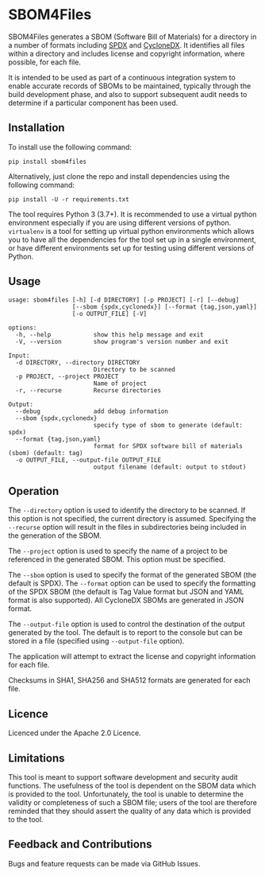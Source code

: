 # SBOM4Files

SBOM4Files generates a SBOM (Software Bill of Materials) for a directory in a number of formats including
[SPDX](https://www.spdx.org) and [CycloneDX](https://www.cyclonedx.org).
It identifies all files within a directory and includes license and copyright information, where possible, for each file.

It is intended to be used as part of a continuous integration system to enable accurate records of SBOMs to be maintained, typically through the
build development phase, and also to support subsequent audit needs to determine if a particular component has been used.

## Installation

To install use the following command:

`pip install sbom4files`

Alternatively, just clone the repo and install dependencies using the following command:

`pip install -U -r requirements.txt`

The tool requires Python 3 (3.7+). It is recommended to use a virtual python environment especially
if you are using different versions of python. `virtualenv` is a tool for setting up virtual python environments which
allows you to have all the dependencies for the tool set up in a single environment, or have different environments set
up for testing using different versions of Python.

## Usage

```
usage: sbom4files [-h] [-d DIRECTORY] [-p PROJECT] [-r] [--debug] 
                  [--sbom {spdx,cyclonedx}] [--format {tag,json,yaml}] 
                  [-o OUTPUT_FILE] [-V]

```

```
options:
  -h, --help            show this help message and exit
  -V, --version         show program's version number and exit

Input:
  -d DIRECTORY, --directory DIRECTORY
                        Directory to be scanned
  -p PROJECT, --project PROJECT
                        Name of project
  -r, --recurse         Recurse directories

Output:
  --debug               add debug information
  --sbom {spdx,cyclonedx}
                        specify type of sbom to generate (default: spdx)
  --format {tag,json,yaml}
                        format for SPDX software bill of materials (sbom) (default: tag)
  -o OUTPUT_FILE, --output-file OUTPUT_FILE
                        output filename (default: output to stdout)

```
					
## Operation

The `--directory` option is used to identify the directory to be scanned. If this option is not specified, the current directory is assumed.
Specifying the `--recurse` option will result in the files in subdirectories being included in the generation of the SBOM.

The `--project` option is used to specify the name of a project to be referenced in the generated SBOM. This option must be specified.

The `--sbom` option is used to specify the format of the generated SBOM (the default is SPDX). The `--format` option
can be used to specify the formatting of the SPDX SBOM (the default is Tag Value format but JSON and YAML format is also supported).
All CycloneDX SBOMs are generated in JSON format.

The `--output-file` option is used to control the destination of the output generated by the tool. The
default is to report to the console but can be stored in a file (specified using `--output-file` option).

The application will attempt to extract the license and copyright information for each file. 

Checksums in SHA1, SHA256 and SHA512 formats are generated for each file.

## Licence

Licenced under the Apache 2.0 Licence.

## Limitations

This tool is meant to support software development and security audit functions. The usefulness of the tool is dependent on the SBOM data
which is provided to the tool. Unfortunately, the tool is unable to determine the validity or completeness of such a SBOM file; users of the tool
are therefore reminded that they should assert the quality of any data which is provided to the tool.

## Feedback and Contributions

Bugs and feature requests can be made via GitHub Issues.
